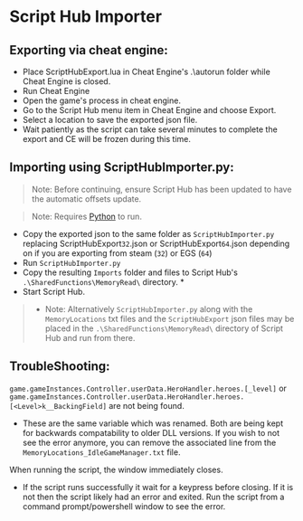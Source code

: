 # Script Hub Importer

## Exporting via cheat engine:
* Place ScriptHubExport.lua in Cheat Engine's .\autorun folder while Cheat Engine is closed.
* Run Cheat Engine
* Open the game's process in cheat engine.
* Go to the Script Hub menu item in Cheat Engine and choose Export.
* Select a location to save the exported json file.
* Wait patiently as the script can take several minutes to complete the export and CE will be frozen during this time.

## Importing using ScriptHubImporter.py:
> Note: Before continuing, ensure Script Hub has been updated to have the automatic offsets update.  

> Note: Requires [Python](https://www.python.org/) to run. 
* Copy the exported json to the same folder as ``ScriptHubImporter.py`` replacing ScriptHubExport``32``.json or ScriptHubExport``64``.json depending on if you are exporting from steam (``32``) or EGS (``64``)
* Run ``ScriptHubImporter.py``
* Copy the resulting ``Imports`` folder and files to Script Hub's ``.\SharedFunctions\MemoryRead\`` directory. *
* Start Script Hub.

> * Note: Alternatively ``ScriptHubImporter.py`` along with the ``MemoryLocations`` txt files and the ``ScriptHubExport`` json files may be placed in the ``.\SharedFunctions\MemoryRead\`` directory of Script Hub and run from there.

## TroubleShooting:
 ``game.gameInstances.Controller.userData.HeroHandler.heroes.[_level]`` or ``game.gameInstances.Controller.userData.HeroHandler.heroes.[<Level>k__BackingField]`` are not being found.  

* These are the same variable which was renamed. Both are being kept for backwards compatability to older DLL versions. If you wish to not see the error anymore, you can remove the associated line from the ``MemoryLocations_IdleGameManager.txt`` file.  

When running the script, the window immediately closes.  

* If the script runs successfully it wait for a keypress before closing. If it is not then the script likely had an error and exited. Run the script from a command prompt/powershell window to see the error.

